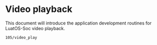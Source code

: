 # Video playback

This document will introduce the application development routines for LuatOS-Soc video playback.

```{toctree}
105/video_play
```
